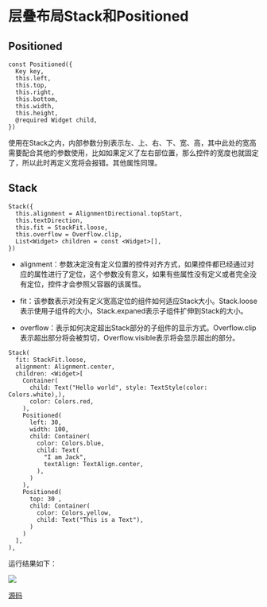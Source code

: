 # 层叠布局Stack和Positioned

## Positioned

```
const Positioned({
  Key key,
  this.left, 
  this.top,
  this.right,
  this.bottom,
  this.width,
  this.height,
  @required Widget child,
})
```

使用在Stack之内，内部参数分别表示左、上、右、下、宽、高，其中此处的宽高需要配合其他的参数使用，比如如果定义了左右部位置，那么控件的宽度也就固定了，所以此时再定义宽将会报错。其他属性同理。

## Stack

```
Stack({
  this.alignment = AlignmentDirectional.topStart,
  this.textDirection,
  this.fit = StackFit.loose,
  this.overflow = Overflow.clip,
  List<Widget> children = const <Widget>[],
})
```

- alignment：参数决定没有定义位置的控件对齐方式，如果控件都已经通过对应的属性进行了定位，这个参数没有意义，如果有些属性没有定义或者完全没有定位，控件才会参照父容器的该属性。

- fit：该参数表示对没有定义宽高定位的组件如何适应Stack大小。Stack.loose表示使用子组件的大小，Stack.expaned表示子组件扩伸到Stack的大小。

- overflow：表示如何决定超出Stack部分的子组件的显示方式。Overflow.clip表示超出部分将会被剪切，Overflow.visible表示将会显示超出的部分。

```
Stack(
  fit: StackFit.loose,
  alignment: Alignment.center,
  children: <Widget>[
    Container(
      child: Text("Hello world", style: TextStyle(color: Colors.white),),
      color: Colors.red,
    ),
    Positioned(
      left: 30,
      width: 100,
      child: Container(
        color: Colors.blue,
        child: Text(
          "I am Jack",
          textAlign: TextAlign.center,
        ),
      )
    ),
    Positioned(
      top: 30 ,
      child: Container(
        color: Colors.yellow,
        child: Text("This is a Text"),
      )
    )
  ],
),
```

运行结果如下：

![](https://raw.githubusercontent.com/mianli/mianli.GitHub.io/master/_posts/images/stack.png)

[源码](code/stack.dart)
